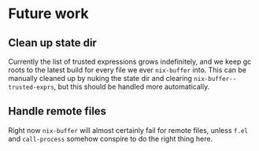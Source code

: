 Future work
============

Clean up state dir
--------------------

Currently the list of trusted expressions grows indefinitely, and we
keep gc roots to the latest build for every file we ever
`nix-buffer` into. This can be manually cleaned up by nuking the state
dir and clearing `nix-buffer--trusted-exprs`, but this should be
handled more automatically.

Handle remote files
--------------------

Right now `nix-buffer` will almost certainly fail for remote
files, unless `f.el` and `call-process` somehow conspire to do the
right thing here.
